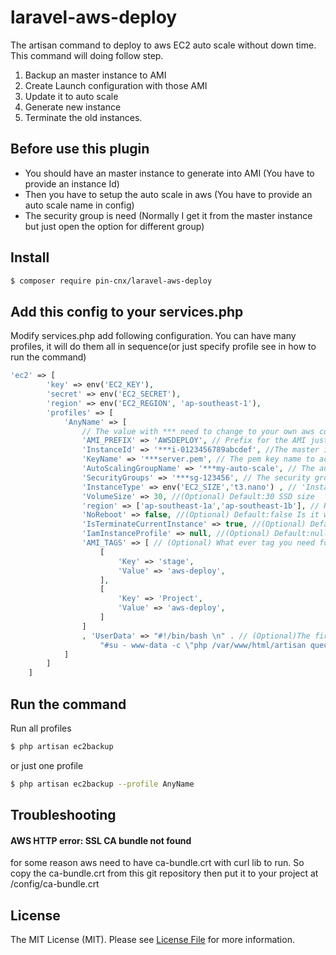 # laravel-aws-deploy
The artisan command to deploy to aws EC2 auto scale without down time.
This command will doing follow step.
 1. Backup an master instance to AMI
 2. Create Launch configuration with those AMI
 3. Update it to auto scale
 4. Generate new instance
 5. Terminate the old instances.


## Before use this plugin
- You should have an master instance to generate into AMI (You have to provide an instance Id)
- Then you have to setup the auto scale in aws (You have to provide an auto scale name in config)
- The security group is need (Normally I get it from the master instance but just open the option for different group)


## Install
```bash
$ composer require pin-cnx/laravel-aws-deploy
```

## Add this config to your services.php
Modify services.php add following configuration. You can have many profiles, it will do them all in sequence(or just specify profile see in how to run the command)

```php
'ec2' => [
        'key' => env('EC2_KEY'),
        'secret' => env('EC2_SECRET'),
        'region' => env('EC2_REGION', 'ap-southeast-1'),
        'profiles' => [
            'AnyName' => [
                // The value with *** need to change to your own aws component name
                'AMI_PREFIX' => 'AWSDEPLOY', // Prefix for the AMI just for easy to regconize ie. AWSDEPLOY'
                'InstanceId' => '***i-0123456789abcdef', //The master instance id to clone ie. i-0123456789abcdef
                'KeyName' => '***server.pem', // The pem key name to access to the auto scale's instances
                'AutoScalingGroupName' => '***my-auto-scale', // The auto scale group name,
                'SecurityGroups' => '***sg-123456', // The security group of instance ie. sg-123456
                'InstanceType' => env('EC2_SIZE','t3.nano') , // 'Instance type ie. t2.micro',
                'VolumeSize' => 30, //(Optional) Default:30 SSD size
                'region' => ['ap-southeast-1a','ap-southeast-1b'], // Region to spawn instances
                'NoReboot' => false, //(Optional) Default:false Is it will reboot the master instance to make AMI
                'IsTerminateCurrentInstance' => true, //(Optional) Default:true Is it will terminate the old instance which launch with old configuration.
                'IamInstanceProfile' => null, //(Optional) Default:null
                'AMI_TAGS' => [ // (Optional) What ever tag you need for the new instances
                    [
                        'Key' => 'stage',
                        'Value' => 'aws-deploy',
                    ],
                    [
                        'Key' => 'Project',
                        'Value' => 'aws-deploy',
                    ]
                ]
                , 'UserData' => "#!/bin/bash \n" . // (Optional)The first boot command to the instances
                    "#su - www-data -c \"php /var/www/html/artisan queue:restart\""
            ]
        ]
    ]
```

## Run the command

Run all profiles

```bash
$ php artisan ec2backup
```

or just one profile

```bash
$ php artisan ec2backup --profile AnyName
```

## Troubleshooting 

#### AWS HTTP error: SSL CA bundle not found
for some reason aws need to have ca-bundle.crt with curl lib to run. So copy the ca-bundle.crt from this git repository then put it to your project at /config/ca-bundle.crt

## License

The MIT License (MIT). Please see [License File](LICENSE.md) for more information.
